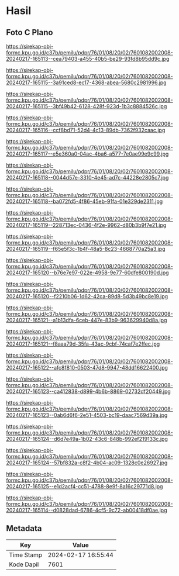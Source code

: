 # Hasil

## Foto C Plano

https://sirekap-obj-formc.kpu.go.id/c37b/pemilu/pdpr/76/01/08/20/02/7601082002008-20240217-165113--cea79403-a455-40b5-be29-93fd8b95dd9c.jpg

https://sirekap-obj-formc.kpu.go.id/c37b/pemilu/pdpr/76/01/08/20/02/7601082002008-20240217-165115--3a91ced8-ec17-4368-abea-5680c2981996.jpg

https://sirekap-obj-formc.kpu.go.id/c37b/pemilu/pdpr/76/01/08/20/02/7601082002008-20240217-165115--3bf49b42-6128-428f-923d-1b3c8884526c.jpg

https://sirekap-obj-formc.kpu.go.id/c37b/pemilu/pdpr/76/01/08/20/02/7601082002008-20240217-165116--ccf8bd71-52d4-4c13-89db-7362f932caac.jpg

https://sirekap-obj-formc.kpu.go.id/c37b/pemilu/pdpr/76/01/08/20/02/7601082002008-20240217-165117--e5e360a0-04ac-4ba6-a577-7e0ae99e9c99.jpg

https://sirekap-obj-formc.kpu.go.id/c37b/pemilu/pdpr/76/01/08/20/02/7601082002008-20240217-165118--0044d57e-3310-4e45-ad7c-44228e2805c7.jpg

https://sirekap-obj-formc.kpu.go.id/c37b/pemilu/pdpr/76/01/08/20/02/7601082002008-20240217-165118--ba072fd5-4f86-45eb-91fa-01e329de2311.jpg

https://sirekap-obj-formc.kpu.go.id/c37b/pemilu/pdpr/76/01/08/20/02/7601082002008-20240217-165119--228713ec-0436-4f2e-9962-d80b3b9f7e21.jpg

https://sirekap-obj-formc.kpu.go.id/c37b/pemilu/pdpr/76/01/08/20/02/7601082002008-20240217-165119--f65e5f3c-1b4f-48a5-8c23-4668770a25a3.jpg

https://sirekap-obj-formc.kpu.go.id/c37b/pemilu/pdpr/76/01/08/20/02/7601082002008-20240217-165120--b76e7e97-022e-4958-9e77-60dfe800190d.jpg

https://sirekap-obj-formc.kpu.go.id/c37b/pemilu/pdpr/76/01/08/20/02/7601082002008-20240217-165120--f2210b06-1d62-42ca-89d8-5d3b49bc8e19.jpg

https://sirekap-obj-formc.kpu.go.id/c37b/pemilu/pdpr/76/01/08/20/02/7601082002008-20240217-165121--a1b13dfa-6ceb-447e-83b9-963629940d8a.jpg

https://sirekap-obj-formc.kpu.go.id/c37b/pemilu/pdpr/76/01/08/20/02/7601082002008-20240217-165121--f8aaa79d-35fa-43ac-9cbf-74caf7e2ffec.jpg

https://sirekap-obj-formc.kpu.go.id/c37b/pemilu/pdpr/76/01/08/20/02/7601082002008-20240217-165122--afc8f810-0503-47d8-9947-48dd16622400.jpg

https://sirekap-obj-formc.kpu.go.id/c37b/pemilu/pdpr/76/01/08/20/02/7601082002008-20240217-165123--ca412838-d899-4b6b-8869-02732df20449.jpg

https://sirekap-obj-formc.kpu.go.id/c37b/pemilu/pdpr/76/01/08/20/02/7601082002008-20240217-165123--0ab6d6f6-2e51-4503-bc19-daac7569d39a.jpg

https://sirekap-obj-formc.kpu.go.id/c37b/pemilu/pdpr/76/01/08/20/02/7601082002008-20240217-165124--d6d7e49a-1b02-43c6-848b-992ef219133c.jpg

https://sirekap-obj-formc.kpu.go.id/c37b/pemilu/pdpr/76/01/08/20/02/7601082002008-20240217-165124--57bf832a-c8f2-4b04-ac09-1328c0e26927.jpg

https://sirekap-obj-formc.kpu.go.id/c37b/pemilu/pdpr/76/01/08/20/02/7601082002008-20240217-165125--e1d2acf4-cc51-4788-8e9f-8a16c29771d8.jpg

https://sirekap-obj-formc.kpu.go.id/c37b/pemilu/pdpr/76/01/08/20/02/7601082002008-20240217-165114--d0828dad-6786-4cf5-9c72-ab00418df0ae.jpg


## Metadata

| Key        | Value               |
| ---------- | ------------------- |
| Time Stamp | 2024-02-17 16:55:44 |
| Kode Dapil | 7601                |



